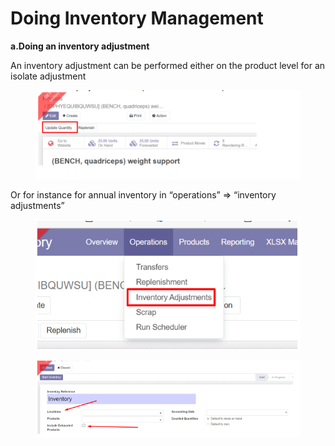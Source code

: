 # Doing Inventory Management

**a.Doing an inventory adjustment**

An inventory adjustment can be performed either on the product level for an isolate adjustment

<figure><img src="../../../.gitbook/assets/image (4) (1).png" alt=""><figcaption></figcaption></figure>

Or for instance for annual inventory in “operations” => “inventory adjustments”

<figure><img src="../../../.gitbook/assets/image (5) (1).png" alt=""><figcaption></figcaption></figure>

<figure><img src="../../../.gitbook/assets/image (6) (1).png" alt=""><figcaption></figcaption></figure>
